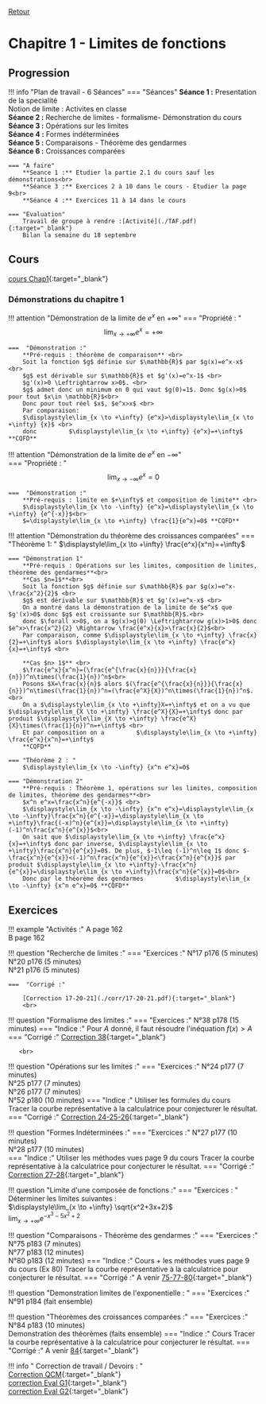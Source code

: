 [Retour](../../Chap.md)
# Chapitre 1 - Limites de fonctions
## Progression
!!! info "Plan de travail - 6 Séances"
    === "Séances"
        **Séance 1 :** Presentation de la specialité <br>
        Notion de limite : Activites en classe <br>
        **Séance 2 :** Recherche de limites - formalisme- Démonstration du cours<br>
        **Séance 3 :** Opérations sur les limites<br>
        **Séance 4 :** Formes indéterminées<br>
        **Séance 5 :** Comparaisons - Théorème des gendarmes<br>
        **Séance 6 :** Croissances comparées
        
    === "A faire"
        **Seance 1 :** Etudier la partie 2.1 du cours sauf les démonstrations<br>
        **Séance 3 :** Exercices 2 à 10 dans le cours - Etudier la page 9<br>
        **Séance 4 :** Exercices 11 à 14 dans le cours
        
    === "Evaluation"
        Travail de groupe à rendre :[Activité](./TAF.pdf){:target="_blank"}  
        Bilan la semaine du 18 septembre
        
    
## Cours 

[cours Chap1](./Cours-Chap1.pdf){:target="_blank"}

### Démonstrations du chapitre 1
!!! attention "Démonstration de la limite de $e^x$ en $+\infty$"
    ===  "Propriété : "
        $$\displaystyle\lim_{x \to +\infty} {e^x}=+\infty$$
    
    ===  "Démonstration :"
        **Pré-requis : théorème de comparaison** <br>
        Soit la fonction $g$ définie sur $\mathbb{R}$ par $g(x)=e^x-x$ <br>
        $g$ est dérivable sur $\mathbb{R}$ et $g'(x)=e^x-1$ <br>
        $g'(x)>0 \Leftrightarrow x>0$. <br>
        $g$ admet donc un minimum en 0 qui vaut $g(0)=1$. Donc $g(x)>0$ pour tout $x\in \mathbb{R}$<br>
        Donc pour tout réel $x$, $e^x>x$ <br>
        Par comparaison: 
        $\displaystyle\lim_{x \to +\infty} {e^x}>\displaystyle\lim_{x \to +\infty} {x}$ <br>
        donc         $\displaystyle\lim_{x \to +\infty} {e^x}=+\infty$ **CQFD**
       
!!! attention  "Démonstration de la limite de $e^x$ en $-\infty$"  
    ===  "Propriété : "
        $$\displaystyle\lim_{x \to -\infty} {e^x}=0$$
    
    ===  "Démonstration :"
        **Pré-requis : limite en $+\infty$ et composition de limite** <br>
        $\displaystyle\lim_{x \to -\infty} {e^x}=\displaystyle\lim_{x \to +\infty} {e^{-x}}$<br>
        $=\displaystyle\lim_{x \to +\infty} \frac{1}{e^x}=0$ **CQFD**

!!! attention "Démonstration du théorème des croissances comparées"
    === "Théorème 1: "
        $\displaystyle\lim_{x \to +\infty} \frac{e^x}{x^n}=+\infty$
        
    === "Démonstration 1"
        **Pré-requis : Opérations sur les limites, composition de limites, théorème des gendarmes**<br>
        **Cas $n=1$**<br>
        Soit la fonction $g$ définie sur $\mathbb{R}$ par $g(x)=e^x-\frac{x^2}{2}$ <br>
        $g$ est dérivable sur $\mathbb{R}$ et $g'(x)=e^x-x$ <br>
        On a montré dans la démonstration de la limite de $e^x$ que $g'(x)>0$ donc $g$ est croissante sur $\mathbb{R}$.<br>
        donc $\forall x>0$, on a $g(x)>g(0) \Leftrightarrow g(x)>1>0$ donc $e^x>\frac{x^2}{2} \Rightarrow \frac{e^x}{x}>\frac{x}{2}$<br>
        Par comparaison, comme $\displaystyle\lim_{x \to +\infty} \frac{x}{2}=+\infty$ alors $\displaystyle\lim_{x \to +\infty} \frac{e^x}{x}=+\infty$ <br>
        
        **Cas $n> 1$** <br>
        $\frac{e^x}{x^n}=(\frac{e^{\frac{x}{n}}}{\frac{x}{n}})^n\times(\frac{1}{n})^n$<br>
        Posons $X=\frac{x}{n}$ alors $(\frac{e^{\frac{x}{n}}}{\frac{x}{n}})^n\times(\frac{1}{n})^n=(\frac{e^X}{X})^n\times(\frac{1}{n})^n$. <br>
        On a $\displaystyle\lim_{x \to +\infty}X=+\infty$ et on a vu que $\displaystyle\lim_{X \to +\infty} \frac{e^X}{X}=+\infty$ donc par produit $\displaystyle\lim_{X \to +\infty} \frac{e^X}{X}\times(\frac{1}{n})^n=+\infty$ <br>
        Et par composition on a         $\displaystyle\lim_{x \to +\infty} \frac{e^x}{x^n}=+\infty$
        **CQFD**
        
    === "Théorème 2 : "
        $\displaystyle\lim_{x \to -\infty} {x^n e^x}=0$
        
    === "Démonstration 2"
        **Pré-requis : Théorème 1, opérations sur les limites, composition de limites, théorème des gendarmes**<br>
        $x^n e^x=\frac{x^n}{e^{-x}}$ <br>
        $\displaystyle\lim_{x \to -\infty} {x^n e^x}=\displaystyle\lim_{x \to -\infty}\frac{x^n}{e^{-x}}=\displaystyle\lim_{x \to +\infty}\frac{(-x)^n}{e^{x}}=\displaystyle\lim_{x \to +\infty}(-1)^n\frac{x^n}{e^{x}}$<br>
        On sait que $\displaystyle\lim_{x \to +\infty} \frac{e^x}{x}=+\infty$ donc par inverse, $\displaystyle\lim_{x \to +\infty}\frac{x^n}{e^{x}}=0$. De plus, $-1\leq (-1)^n\leq 1$ donc $-\frac{x^n}{e^{x}}<(-1)^n\frac{x^n}{e^{x}}<\frac{x^n}{e^{x}}$ par produit $\displaystyle\lim_{x \to +\infty}-\frac{x^n}{e^{x}}=\displaystyle\lim_{x \to +\infty}\frac{x^n}{e^{x}}=0$<br>
        Donc par le théorème des gendarmes         $\displaystyle\lim_{x \to -\infty} {x^n e^x}=0$ **CQFD**
      
        
## Exercices 
!!! example "Activités :" 
    A page 162 <br>
    B page 162

!!! question "Recherche de limites :"
    ===  "Exercices  :"
        N°17 p176 (5 minutes)<br>
        N°20 p176 (5 minutes)<br>
        N°21 p176 (5 minutes)<br>
        
    ===  "Corrigé :"
        
        [Correction 17-20-21](./corr/17-20-21.pdf){:target="_blank"}
        <br>
      
!!! question "Formalisme des limites :"
    === "Exercices :"
        N°38 p178 (15 minutes)
    === "Indice :"
        Pour $A$ donné, il faut résoudre l'inéquation $f(x)>A$
    === "Corrigé :"
        [Correction 38](./corr/38.pdf){:target="_blank"}  

       <br>
!!! question "Opérations sur les limites :"
    === "Exercices :"
        N°24 p177 (7 minutes)<br>
        N°25 p177 (7 minutes)<br>
        N°26 p177 (7 minutes)<br>
        N°52 p180 (10 minutes)
    === "Indice :"
        Utiliser les formules du cours <br>
        Tracer la courbe représentative à la calculatrice pour conjecturer le résultat.
    === "Corrigé :"
         [Correction 24-25-26](./corr/24-25-26-54.pdf){:target="_blank"}  

!!! question "Formes Indéterminées :"
    === "Exercices :"
        N°27 p177 (10 minutes)<br>
        N°28 p177 (10 minutes)<br>
    === "Indice :"
        Utiliser les méthodes vues page 9 du cours
        Tracer la courbe représentative à la calculatrice pour conjecturer le résultat.
    === "Corrigé :"
         [Correction 27-28](./corr/27-28.pdf){:target="_blank"}  

    
!!! question "Limite d'une composée de fonctions :" 
    === "Exercices : "
        Déterminer les limites suivantes :  
        $\displaystyle\lim_{x \to +\infty} \sqrt{x^2+3x+2}$  
        $\displaystyle\lim_{x \to +\infty} e^{-x^3-5x^2+2}$  


    
!!! question "Comparaisons - Théorème des gendarmes :"
    === "Exercices :"
        N°75 p183 (7 minutes)<br>
        N°77 p183 (12 minutes)<br>
        N°80 p183 (12 minutes)
    === "Indice :"
        Cours + les méthodes vues page 9 du cours (Ex 80)
        Tracer la courbe représentative à la calculatrice pour conjecturer le résultat.
    === "Corrigé :"
         A venir
         [75-77-80](./corr/75-77-80.pdf){:target="_blank"}  

!!! question "Demonstration limites de l'exponentielle : "
    === "Exercices :"
        N°91 p184 (fait ensemble)<br>
    
!!! question "Théorèmes des croissances comparées :"
    === "Exercices :"
        N°84 p183 (10 minutes)<br>
        Demonstration des théorèmes (faits ensemble)
    === "Indice :"
        Cours
        Tracer la courbe représentative à la calculatrice pour conjecturer le résultat.
    === "Corrigé :"
         A venir
         [84](./corr/84.pdf){:target="_blank"}  


!!! info " Correction de travail / Devoirs : "  
    [Correction QCM](./corr/CorrectionQCM.pdf){:target="_blank"}   
    [correction Eval G1](./corr/EvalG1.pdf){:target="_blank"}  
    [correction Eval G2](./corr/EvalG2.pdf){:target="_blank"}  
    




